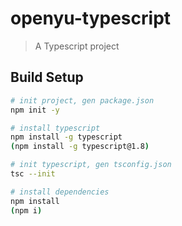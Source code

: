 # openyu-typescript

> A Typescript project

## Build Setup

``` bash
# init project, gen package.json
npm init -y

# install typescript
npm install -g typescript
(npm install -g typescript@1.8)

# init typescript, gen tsconfig.json
tsc --init

# install dependencies
npm install 
(npm i)
```
